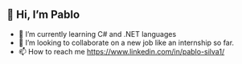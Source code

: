 ## 👋 Hi, I’m Pablo

- 🌱 I’m currently learning C# and .NET languages
- 💞️ I’m looking to collaborate on a new job like an internship so far.
- 📫 How to reach me https://www.linkedin.com/in/pablo-silva1/
